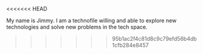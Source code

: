 <<<<<<< HEAD


My name is Jimmy. I am a technofile willing and able to explore new technologies and solve new problems in the tech space.
>>>>>>> 95b1ac2f4c81d8c9c79efd56b4db1cfb284e8457
